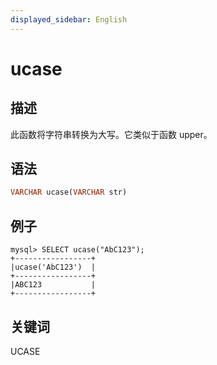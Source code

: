 ```yaml
---
displayed_sidebar: English
---
```


# ucase

## 描述

此函数将字符串转换为大写。它类似于函数 upper。

## 语法

```Haskell
VARCHAR ucase(VARCHAR str)
```

## 例子

```Plain Text
mysql> SELECT ucase("AbC123");
+-----------------+
|ucase('AbC123')  |
+-----------------+
|ABC123           |
+-----------------+
```

## 关键词

UCASE